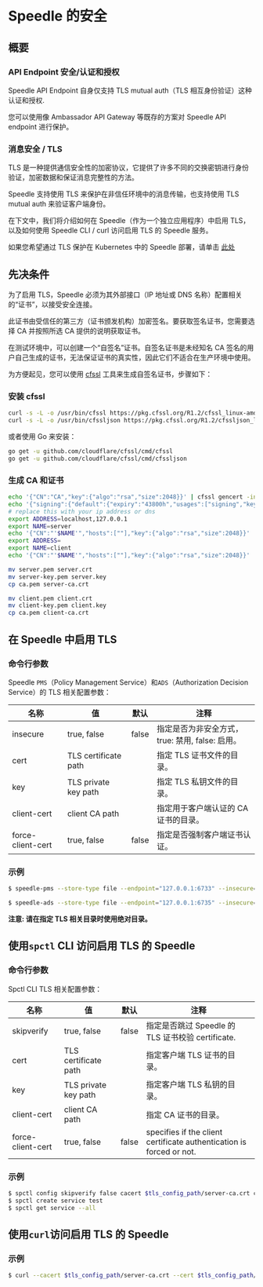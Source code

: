 # Speedle 的安全

## 概要

### API Endpoint 安全/认证和授权

Speedle API Endpoint 自身仅支持 TLS mutual auth（TLS 相互身份验证）这种认证和授权.

您可以使用像 Ambassador API Gateway 等既存的方案对 Speedle API endpoint 进行保护。

### 消息安全 / TLS

TLS 是一种提供通信安全性的加密协议，它提供了许多不同的交换密钥进行身份验证，加密数据和保证消息完整性的方法。

Speedle 支持使用 TLS 来保护在非信任环境中的消息传输，也支持使用 TLS mutual auth 来验证客户端身份。

在下文中，我们将介绍如何在 Speedle（作为一个独立应用程序）中启用 TLS，以及如何使用 Speedle CLI / curl 访问启用 TLS 的 Speedle 服务。

如果您希望通过 TLS 保护在 Kubernetes 中的 Speedle 部署，请单击 [此处](/CloudNative环境下的部署.md)

## 先决条件

为了启用 TLS，Speedle 必须为其外部接口（IP 地址或 DNS 名称）配置相关的“证书”，以接受安全连接。

此证书由受信任的第三方（证书颁发机构）加密签名。要获取签名证书，您需要选择 CA 并按照所选 CA 提供的说明获取证书。

在测试环境中，可以创建一个“自签名”证书。自签名证书是未经知名 CA 签名的用户自己生成的证书，无法保证证书的真实性，因此它们不适合在生产环境中使用。

为方便起见，您可以使用 [cfssl](https://github.com/cloudflare/cfssl) 工具来生成自签名证书，步骤如下：

### 安装 cfssl

```bash
curl -s -L -o /usr/bin/cfssl https://pkg.cfssl.org/R1.2/cfssl_linux-amd64
curl -s -L -o /usr/bin/cfssljson https://pkg.cfssl.org/R1.2/cfssljson_linux-amd64
```

或者使用 Go 来安装：

```bash
go get -u github.com/cloudflare/cfssl/cmd/cfssl
go get -u github.com/cloudflare/cfssl/cmd/cfssljson
```

### 生成 CA 和证书

```bash
echo '{"CN":"CA","key":{"algo":"rsa","size":2048}}' | cfssl gencert -initca - | cfssljson -bare ca -
echo '{"signing":{"default":{"expiry":"43800h","usages":["signing","key encipherment","server auth","client auth"]}}}' > ca-config.json
# replace this with your ip address or dns
export ADDRESS=localhost,127.0.0.1
export NAME=server
echo '{"CN":"'$NAME'","hosts":[""],"key":{"algo":"rsa","size":2048}}' | cfssl gencert -config=ca-config.json -ca=ca.pem -ca-key=ca-key.pem -hostname="$ADDRESS" - | cfssljson -bare $NAME
export ADDRESS=
export NAME=client
echo '{"CN":"'$NAME'","hosts":[""],"key":{"algo":"rsa","size":2048}}' | cfssl gencert -config=ca-config.json -ca=ca.pem -ca-key=ca-key.pem -hostname="$ADDRESS" - | cfssljson -bare $NAME

mv server.pem server.crt
mv server-key.pem server.key
cp ca.pem server-ca.crt

mv client.pem client.crt
mv client-key.pem client.key
cp ca.pem client-ca.crt
```

## 在 Speedle 中启用 TLS

### 命令行参数

Speedle `PMS`（Policy Management Service）和`ADS`（Authorization Decision Service）的 TLS 相关配置参数：

| 名称              | 值                   | 默认  | 注释                                             |
| ----------------- | -------------------- | ----- | ------------------------------------------------ |
| insecure          | true, false          | false | 指定是否为非安全方式， true: 禁用, false: 启用。 |
| cert              | TLS certificate path |       | 指定 TLS 证书文件的目录。                        |
| key               | TLS private key path |       | 指定 TLS 私钥文件的目录。                        |
| client-cert       | client CA path       |       | 指定用于客户端认证的 CA 证书的目录。             |
| force-client-cert | true, false          | false | 指定是否强制客户端证书认证。                     |

### 示例

```bash
$ speedle-pms --store-type file --endpoint="127.0.0.1:6733" --insecure=false --key=$tls_config_path/server.key --cert=$tls_config_path/server.crt --client-cert=$tls_config_path/client-ca.crt

$ speedle-ads --store-type file --endpoint="127.0.0.1:6735" --insecure=false --force-client-cert=true --key=$tls_config_path/server.key --cert=$tls_config_path/server.crt --client-cert=$tls_config_path/client-ca.crt
```

**注意: 请在指定 TLS 相关目录时使用绝对目录。**

## 使用`spctl` CLI 访问启用 TLS 的 Speedle

### 命令行参数

Spctl CLI TLS 相关配置参数：

| 名称              | 值                   | 默认  | 注释                                                                 |
| ----------------- | -------------------- | ----- | -------------------------------------------------------------------- |
| skipverify        | true, false          | false | 指定是否跳过 Speedle 的 TLS 证书校验 certificate.                    |
| cert              | TLS certificate path |       | 指定客户端 TLS 证书的目录。                                          |
| key               | TLS private key path |       | 指定客户端 TLS 私钥的目录。                                          |
| client-cert       | client CA path       |       | 指定 CA 证书的目录。                                                 |
| force-client-cert | true, false          | false | specifies if the client certificate authentication is forced or not. |

### 示例

```bash
$ spctl config skipverify false cacert $tls_config_path/server-ca.crt cert $tls_config_path/client.crt key $tls_config_path/client.key pms-endpoint "https://localhost:6733/policy-mgmt/v1/"
$ spctl create service test
$ spctl get service --all
```

## 使用`curl`访问启用 TLS 的 Speedle

### 示例

```bash
$ curl --cacert $tls_config_path/server-ca.crt --cert $tls_config_path/client.crt --key $tls_config_path/client.key https://localhost:6733/policy-mgmt/v1/service
```
